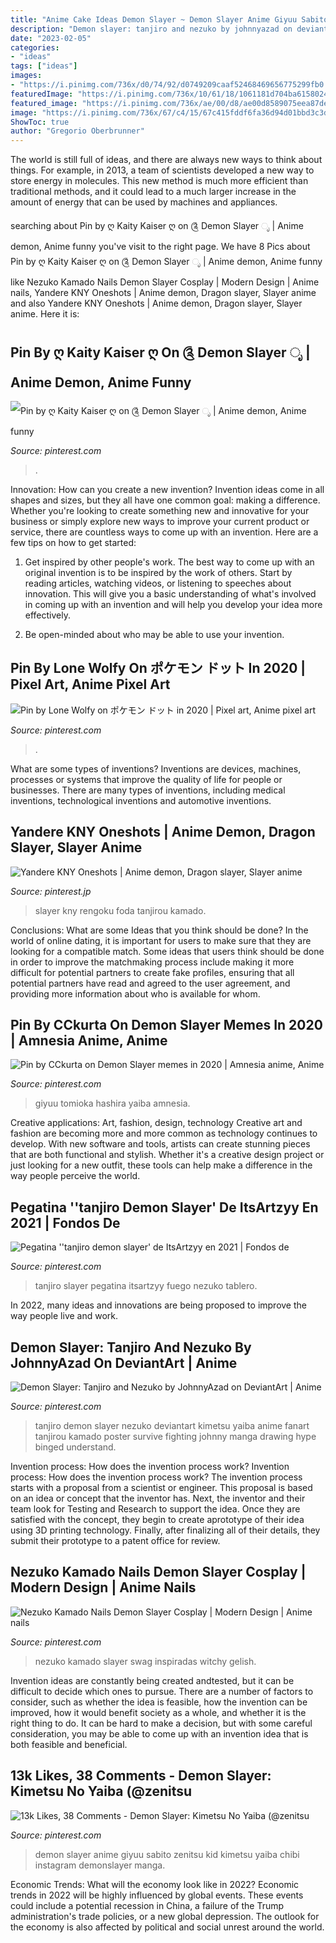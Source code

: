 ```yaml
---
title: "Anime Cake Ideas Demon Slayer ~ Demon Slayer Anime Giyuu Sabito Zenitsu Kid Kimetsu Yaiba Chibi Instagram Demonslayer Manga"
description: "Demon slayer: tanjiro and nezuko by johnnyazad on deviantart"
date: "2023-02-05"
categories:
- "ideas"
tags: ["ideas"]
images:
- "https://i.pinimg.com/736x/d0/74/92/d0749209caaf52468469656775299fb0.jpg"
featuredImage: "https://i.pinimg.com/736x/10/61/18/1061181d704ba6158024496f3cb1b5bd.jpg"
featured_image: "https://i.pinimg.com/736x/ae/00/d8/ae00d8589075eea87de146243b4eadc1.jpg"
image: "https://i.pinimg.com/736x/67/c4/15/67c415fddf6fa36d94d01bbd3c3dccbc.jpg"
ShowToc: true
author: "Gregorio Oberbrunner"
---
```



The world is still full of ideas, and there are always new ways to think about things. For example, in 2013, a team of scientists developed a new way to store energy in molecules. This new method is much more efficient than traditional methods, and it could lead to a much larger increase in the amount of energy that can be used by machines and appliances.

	

		
searching about Pin by ღ Kaity Kaiser ღ on ༊ Demon Slayer ೃ | Anime demon, Anime funny you've visit to the right page. We have 8 Pics about Pin by ღ Kaity Kaiser ღ on ༊ Demon Slayer ೃ | Anime demon, Anime funny like Nezuko Kamado Nails Demon Slayer Cosplay | Modern Design | Anime nails, Yandere KNY Oneshots | Anime demon, Dragon slayer, Slayer anime and also Yandere KNY Oneshots | Anime demon, Dragon slayer, Slayer anime. Here it is:
		
    
## Pin By ღ Kaity Kaiser ღ On ༊ Demon Slayer ೃ | Anime Demon, Anime Funny

<img loading=lazy src="https://i.pinimg.com/736x/10/61/18/1061181d704ba6158024496f3cb1b5bd.jpg" onerror="this.onerror=null;this.src='https://tse4.mm.bing.net/th?id=OIP.WaR84xXAFccrJI5n5E9r9QHaNK&amp;pid=15.1';" alt="Pin by ღ Kaity Kaiser ღ on ༊ Demon Slayer ೃ | Anime demon, Anime funny">

_Source: pinterest.com_

>. 

	

Innovation: How can you create a new invention?
Invention ideas come in all shapes and sizes, but they all have one common goal: making a difference. Whether you're looking to create something new and innovative for your business or simply explore new ways to improve your current product or service, there are countless ways to come up with an invention. Here are a few tips on how to get started:
1. Get inspired by other people's work. The best way to come up with an original invention is to be inspired by the work of others. Start by reading articles, watching videos, or listening to speeches about innovation. This will give you a basic understanding of what's involved in coming up with an invention and will help you develop your idea more effectively.

2. Be open-minded about who may be able to use your invention.

    
## Pin By Lone Wolfy On ポケモン ドット In 2020 | Pixel Art, Anime Pixel Art

<img loading=lazy src="https://i.pinimg.com/736x/ba/b5/45/bab545a775191af1bc6af0774a2c930c.jpg" onerror="this.onerror=null;this.src='https://tse3.mm.bing.net/th?id=OIP.urOBQqjUTyeXT_RVkqr2awHaJ3&amp;pid=15.1';" alt="Pin by Lone Wolfy on ポケモン ドット in 2020 | Pixel art, Anime pixel art">

_Source: pinterest.com_

>. 

	

What are some types of inventions?
Inventions are devices, machines, processes or systems that improve the quality of life for people or businesses. There are many types of inventions, including medical inventions, technological inventions and automotive inventions.

    
## Yandere KNY Oneshots | Anime Demon, Dragon Slayer, Slayer Anime

<img loading=lazy src="https://i.pinimg.com/736x/d0/74/92/d0749209caaf52468469656775299fb0.jpg" onerror="this.onerror=null;this.src='https://tse3.mm.bing.net/th?id=OIP.zlw1-sVDfcOtdxYM2u4YdgHaLH&amp;pid=15.1';" alt="Yandere KNY Oneshots | Anime demon, Dragon slayer, Slayer anime">

_Source: pinterest.jp_

>slayer kny rengoku foda tanjirou kamado. 

	

Conclusions: What are some Ideas that you think should be done?
In the world of online dating, it is important for users to make sure that they are looking for a compatible match. Some ideas that users think should be done in order to improve the matchmaking process include making it more difficult for potential partners to create fake profiles, ensuring that all potential partners have read and agreed to the user agreement, and providing more information about who is available for whom.

    
## Pin By CCkurta On Demon Slayer Memes In 2020 | Amnesia Anime, Anime

<img loading=lazy src="https://i.pinimg.com/736x/67/c4/15/67c415fddf6fa36d94d01bbd3c3dccbc.jpg" onerror="this.onerror=null;this.src='https://tse3.mm.bing.net/th?id=OIP.Nhi3w6Qk8oJ6F0wuanA6fAHaHa&amp;pid=15.1';" alt="Pin by CCkurta on Demon Slayer memes in 2020 | Amnesia anime, Anime">

_Source: pinterest.com_

>giyuu tomioka hashira yaiba amnesia. 

	

Creative applications: Art, fashion, design, technology
Creative art and fashion are becoming more and more common as technology continues to develop. With new software and tools, artists can create stunning pieces that are both functional and stylish. Whether it's a creative design project or just looking for a new outfit, these tools can help make a difference in the way people perceive the world.

    
## Pegatina &#039;&#039;tanjiro Demon Slayer&#039; De ItsArtzyy En 2021 | Fondos De

<img loading=lazy src="https://i.pinimg.com/736x/8f/21/05/8f21056c0fc6ce1928b73d31ea7a27fd.jpg" onerror="this.onerror=null;this.src='https://tse4.mm.bing.net/th?id=OIP.mB0lamcwD5gma8tFUB0tdwHaJ3&amp;pid=15.1';" alt="Pegatina &#039;&#039;tanjiro demon slayer&#039; de ItsArtzyy en 2021 | Fondos de">

_Source: pinterest.com_

>tanjiro slayer pegatina itsartzyy fuego nezuko tablero. 

	

In 2022, many ideas and innovations are being proposed to improve the way people live and work.

    
## Demon Slayer: Tanjiro And Nezuko By JohnnyAzad On DeviantArt | Anime

<img loading=lazy src="https://i.pinimg.com/736x/42/34/e6/4234e6289068960c844f9aec095e762f.jpg" onerror="this.onerror=null;this.src='https://tse2.mm.bing.net/th?id=OIP.rEG_MUfSagCpldFd2OCFRAHaK0&amp;pid=15.1';" alt="Demon Slayer: Tanjiro and Nezuko by JohnnyAzad on DeviantArt | Anime">

_Source: pinterest.com_

>tanjiro demon slayer nezuko deviantart kimetsu yaiba anime fanart tanjirou kamado poster survive fighting johnny manga drawing hype binged understand. 

	

Invention process: How does the invention process work?
Invention process: How does the invention process work?
The invention process starts with a proposal from a scientist or engineer. This proposal is based on an idea or concept that the inventor has. Next, the inventor and their team look for Testing and Research to support the idea. Once they are satisfied with the concept, they begin to create aprototype of their idea using 3D printing technology. Finally, after finalizing all of their details, they submit their prototype to a patent office for review.

    
## Nezuko Kamado Nails Demon Slayer Cosplay | Modern Design | Anime Nails

<img loading=lazy src="https://i.pinimg.com/736x/4f/2e/e3/4f2ee340523d6502138350e44d91bfab.jpg" onerror="this.onerror=null;this.src='https://tse2.mm.bing.net/th?id=OIP.PxvqYXp1sUkQOaBcRi9vWAHaJ7&amp;pid=15.1';" alt="Nezuko Kamado Nails Demon Slayer Cosplay | Modern Design | Anime nails">

_Source: pinterest.com_

>nezuko kamado slayer swag inspiradas witchy gelish. 

	

Invention ideas are constantly being created andtested, but it can be difficult to decide which ones to pursue. There are a number of factors to consider, such as whether the idea is feasible, how the invention can be improved, how it would benefit society as a whole, and whether it is the right thing to do. It can be hard to make a decision, but with some careful consideration, you may be able to come up with an invention idea that is both feasible and beneficial.

    
## 13k Likes, 38 Comments - Demon Slayer: Kimetsu No Yaiba (@zenitsu

<img loading=lazy src="https://i.pinimg.com/736x/ae/00/d8/ae00d8589075eea87de146243b4eadc1.jpg" onerror="this.onerror=null;this.src='https://tse3.mm.bing.net/th?id=OIP.UJlSZ9frp9-LlI--x-EpzgHaHa&amp;pid=15.1';" alt="13k Likes, 38 Comments - Demon Slayer: Kimetsu No Yaiba (@zenitsu">

_Source: pinterest.com_

>demon slayer anime giyuu sabito zenitsu kid kimetsu yaiba chibi instagram demonslayer manga. 

	

Economic Trends: What will the economy look like in 2022?
Economic trends in 2022 will be highly influenced by global events. These events could include a potential recession in China, a failure of the Trump administration's trade policies, or a new global depression. The outlook for the economy is also affected by political and social unrest around the world.

